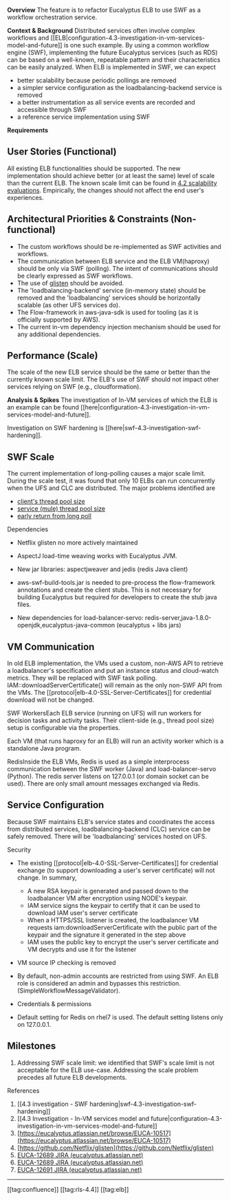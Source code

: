  **Overview** The feature is to refactor Eucalyptus ELB to use SWF as a workflow orchestration service.

 **Context & Background** Distributed services often involve complex workflows and [[ELB|configuration-4.3-investigation-in-vm-services-model-and-future]] is one such example. By using a common workflow engine (SWF), implementing the future Eucalyptus services (such as RDS) can be based on a well-known, repeatable pattern and their characteristics can be easily analyzed. When ELB is implemented in SWF, we can expect


* better scalability because periodic pollings are removed
* a simpler service configuration as the loadbalancing-backend service is removed
* a better instrumentation as all service events are recorded and accessible through SWF
* a reference service implementation using SWF

 **Requirements** 
## User Stories (Functional)
All existing ELB functionalities should be supported. The new implementation should achieve better (or at least the same) level of scale than the current ELB. The known scale limit can be found in [4.2 scalability evaluations](https://eucalyptus.atlassian.net/browse/EUCA-10517). Empirically, the changes should not affect the end user's experiences.


## Architectural Priorities & Constraints (Non-functional)

* The custom workflows should be re-implemented as SWF activities and workflows.
* The communication between ELB service and the ELB VM(haproxy) should be only via SWF (polling). The intent of communications should be clearly expressed as SWF workflows.
* The use of [glisten](https://github.com/Netflix/glisten) should be avoided.
* The 'loadbalancing-backend' service (in-memory state) should be removed and the 'loadbalancing' services should be horizontally scalable (as other UFS services do).
* The Flow-framework in aws-java-sdk is used for tooling (as it is officially supported by AWS).
* The current in-vm dependency injection mechanism should be used for any additional dependencies.


## Performance (Scale)
The scale of the new ELB service should be the same or better than the currently known scale limit. The ELB's use of SWF should not impact other services relying on SWF (e.g., cloudformation).

 **Analysis & Spikes** The investigation of In-VM services of which the ELB is an example can be found [[here|configuration-4.3-investigation-in-vm-services-model-and-future]].

Investigation on SWF hardening is [[here|swf-4.3-investigation-swf-hardening]].


## SWF Scale
The current implementation of long-polling causes a major scale limit. During the scale test, it was found that only 10 ELBs can run concurrently when the UFS and CLC are distributed. The major problems identified are


* [client's thread pool size](https://eucalyptus.atlassian.net/browse/EUCA-12695)
* [service (mule) thread pool size](https://eucalyptus.atlassian.net/browse/EUCA-12691)
* [early return from long poll](https://eucalyptus.atlassian.net/browse/EUCA-12689)

Dependencies
* Netflix glisten no more actively maintained
* AspectJ load-time weaving works with Eucalyptus JVM.
* New jar libraries: aspectjweaver and jedis (redis Java client)
* aws-swf-build-tools.jar is needed to pre-process the flow-framework annotations and create the client stubs. This is not necessary for building Eucalyptus but required for developers to create the stub java files.


* New dependencies for load-balancer-servo: redis-server,java-1.8.0-openjdk,eucalyptus-java-common (eucalyptus + libs jars)




## VM Communication
In old ELB implementation, the VMs used a custom, non-AWS API to retrieve a loadbalancer's specification and put an instance status and cloud-watch metrics. They will be replaced with SWF task polling. IAM::downloadServerCertificate() will remain as the only non-SWF API from the VMs. The [[protocol|elb-4.0-SSL-Server-Certificates]] for credential download will not be changed.

SWF WorkersEach ELB service (running on UFS) will run workers for decision tasks and activity tasks. Their client-side (e.g., thread pool size) setup is configurable via the properties.

Each VM (that runs haproxy for an ELB) will run an activity worker which is a standalone Java program.

RedisInside the ELB VMs, Redis is used as a simple interprocess communication between the SWF worker (Java) and load-balancer-servo (Python). The redis server listens on 127.0.0.1 (or domain socket can be used). There are only small amount messages exchanged via Redis.


## Service Configuration
Because SWF maintains ELB's service states and coordinates the access from distributed services, loadbalancing-backend (CLC) service can be safely removed. There will be 'loadbalancing' services hosted on UFS.

Security
* The existing [[protocol|elb-4.0-SSL-Server-Certificates]] for credential exchange (to support downloading a user's server certificate) will not change. In summary,
    * A new RSA keypair is generated and passed down to the loadbalancer VM after encryption using NODE's keypair.
    * IAM service signs the keypair to certify that it can be used to download IAM user's server certificate
    * When a HTTPS/SSL listener is created, the loadbalancer VM requests iam:downloadServerCertificate with the public part of the keypair and the signature it generated in the step above
    * IAM uses the public key to encrypt the user's server certificate and VM decrypts and use it for the listener

    
* VM source IP checking is removed
* By default, non-admin accounts are restricted from using SWF. An ELB role is considered an admin and bypasses this restriction. (SimpleWorkflowMessageValidator).
* Credentials & permissions
* Default setting for Redis on rhel7 is used. The default setting listens only on 127.0.0.1.

    


## Milestones

1. Addressing SWF scale limit: we identified that SWF's scale limit is not acceptable for the ELB use-case. Addressing the scale problem precedes all future ELB developments.



References


1. [[4.3 investigation - SWF hardening|swf-4.3-investigation-swf-hardening]]
1. [[4.3 Investigation - In-VM services model and future|configuration-4.3-investigation-in-vm-services-model-and-future]]
1. [https://eucalyptus.atlassian.net/browse/EUCA-10517](https://eucalyptus.atlassian.net/browse/EUCA-10517)
1. [https://github.com/Netflix/glisten](https://github.com/Netflix/glisten)
1. [EUCA-12689 JIRA (eucalyptus.atlassian.net)](https://eucalyptus.atlassian.net/browse/EUCA-12689)
1. [EUCA-12689 JIRA (eucalyptus.atlassian.net)](https://eucalyptus.atlassian.net/browse/EUCA-12689)
1. [EUCA-12691 JIRA (eucalyptus.atlassian.net)](https://eucalyptus.atlassian.net/browse/EUCA-12691)





















*****

[[tag:confluence]]
[[tag:rls-4.4]]
[[tag:elb]]
